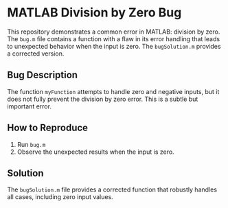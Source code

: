 # MATLAB Division by Zero Bug

This repository demonstrates a common error in MATLAB: division by zero. The `bug.m` file contains a function with a flaw in its error handling that leads to unexpected behavior when the input is zero.  The `bugSolution.m` provides a corrected version.

## Bug Description
The function `myFunction` attempts to handle zero and negative inputs, but it does not fully prevent the division by zero error. This is a subtle but important error.

## How to Reproduce
1. Run `bug.m`
2. Observe the unexpected results when the input is zero.

## Solution
The `bugSolution.m` file provides a corrected function that robustly handles all cases, including zero input values.
